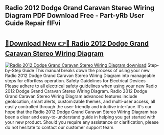 ## Radio 2012 Dodge Grand Caravan Stereo Wiring Diagram PDF Download Free - Part-yRb User Guide Repair fIFvi

# <h2><a href="http://dfplh3.blite.top/?on=Radio+2012+Dodge+Grand+Caravan+Stereo+Wiring+Diagram">🔗Download New 👉🔴 Radio 2012 Dodge Grand Caravan Stereo Wiring Diagram</a></h2>

[![Radio 2012 Dodge Grand Caravan Stereo Wiring Diagram download](https://i.imgur.com/lujVjoI.png)](http://dfplh3.blite.top/?on=Radio+2012+Dodge+Grand+Caravan+Stereo+Wiring+Diagram)
Step-by-Step Guide This manual breaks down the process of using your new Radio 2012 Dodge Grand Caravan Stereo Wiring Diagram into manageable steps for effortless operation. Safety Guidelines for Electrical Devices Please adhere to all electrical safety guidelines when using your new Radio 2012 Dodge Grand Caravan Stereo Wiring Diagram. Radio 2012 Dodge Grand Caravan Stereo Wiring Diagram advanced features include geolocation, smart alerts, customizable themes, and multi-user access, all easily controlled through the user-friendly and intuitive interface. It's our hope that the Radio 2012 Dodge Grand Caravan Stereo Wiring Diagram has been a clear and easy-to-understand guide in helping you get started with your new product. Should you require any assistance or clarification, please do not hesitate to contact our customer support team.

